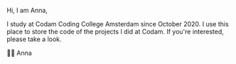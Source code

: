 Hi, I am Anna,

I study at Codam Coding College Amsterdam since October 2020. I use this place to store the code of the projects I did at Codam.
If you're interested, please take a look.

👋🏻 Anna
